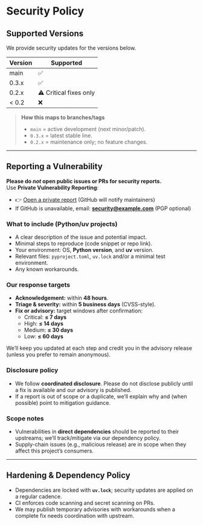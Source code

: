 # Security Policy

## Supported Versions

We provide security updates for the versions below.

| Version  | Supported          |
|----------|--------------------|
| main     | ✅                 |
| 0.3.x    | ✅                 |
| 0.2.x    | ⚠️ Critical fixes only |
| < 0.2    | ❌                 |

> **How this maps to branches/tags**
> - `main` = active development (next minor/patch).
> - `0.3.x` = latest stable line.
> - `0.2.x` = maintenance only; no feature changes.

---

## Reporting a Vulnerability

**Please do _not_ open public issues or PRs for security reports.**  
Use **Private Vulnerability Reporting**:

- 👉 [Open a private report](/security/advisories/new) (GitHub will notify maintainers)
- If GitHub is unavailable, email: **security@example.com** (PGP optional)

### What to include (Python/uv projects)
- A clear description of the issue and potential impact.
- Minimal steps to reproduce (code snippet or repo link).
- Your environment: OS, **Python version**, and **uv** version.
- Relevant files: `pyproject.toml`, `uv.lock` and/or a minimal test environment.
- Any known workarounds.

### Our response targets
- **Acknowledgement:** within **48 hours**.
- **Triage & severity:** within **5 business days** (CVSS-style).
- **Fix or advisory:** target windows after confirmation:
  - Critical: **≤ 7 days**
  - High: **≤ 14 days**
  - Medium: **≤ 30 days**
  - Low: **≤ 60 days**

We’ll keep you updated at each step and credit you in the advisory release (unless you prefer to remain anonymous).

### Disclosure policy
- We follow **coordinated disclosure**. Please do not disclose publicly until a fix is available and our advisory is published.
- If a report is out of scope or a duplicate, we’ll explain why and (when possible) point to mitigation guidance.

### Scope notes
- Vulnerabilities in **direct dependencies** should be reported to their upstreams; we’ll track/mitigate via our dependency policy.
- Supply-chain issues (e.g., malicious release) are in scope when they affect this project’s consumers.

---

## Hardening & Dependency Policy

- Dependencies are locked with **`uv.lock`**; security updates are applied on a regular cadence.
- CI enforces code scanning and secret scanning on PRs.
- We may publish temporary advisories with workarounds when a complete fix needs coordination with upstream.

